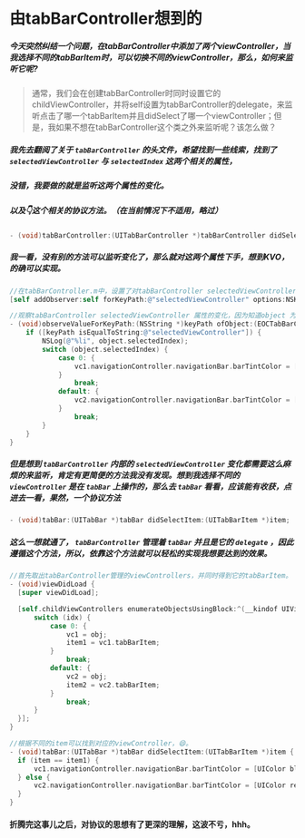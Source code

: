 # 由tabBarController想到的

##### 	今天突然纠结一个问题，在tabBarController中添加了两个viewController，当我选择不同的tabBarItem时，可以切换不同的viewController，那么，如何来监听它呢?

> 通常，我们会在创建tabBarController时同时设置它的childViewController，并将self设置为tabBarController的delegate，来监听点击了哪一个tabBarItem并且didSelect了哪一个viewController；但是，我如果不想在tabBarController这个类之外来监听呢？该怎么做？

##### 	我先去翻阅了关于 `tabBarController` 的头文件，希望找到一些线索，找到了 `selectedViewController` 与 `selectedIndex` 这两个相关的属性，

##### 	没错，我要做的就是监听这两个属性的变化。

##### 	以及👇这个相关的协议方法。（在当前情况下不适用，略过）

```objective-c
- (void)tabBarController:(UITabBarController *)tabBarController didSelectViewController:(UIViewController *)viewController;
```

##### 	我一看，没有别的方法可以监听变化了，那么就对这两个属性下手，想到KVO，的确可以实现。

```objective-c
//在tabBarController.m中，设置了对tabBarController selectedViewController 属性的观察者
[self addObserver:self forKeyPath:@"selectedViewController" options:NSKeyValueObservingOptionNew | NSKeyValueObservingOptionOld context:nil];

//观察tabBarController selectedViewController 属性的变化，因为知道object 为 self 也就是 EOCTabBarController，所以我把方法中的object 类型 直接改写为了 EOCTabBarController。
- (void)observeValueForKeyPath:(NSString *)keyPath ofObject:(EOCTabBarController *)object change:(NSDictionary<NSKeyValueChangeKey,id> *)change context:(void *)context {
    if ([keyPath isEqualToString:@"selectedViewController"]) {
        NSLog(@"%li", object.selectedIndex);
        switch (object.selectedIndex) {
            case 0: {
                vc1.navigationController.navigationBar.barTintColor = [UIColor blueColor];
            }
                break;
            default: {
                vc2.navigationController.navigationBar.barTintColor = [UIColor redColor];
            }
                break;
        }
    }
}
```

##### 	但是想到 `tabBarController` 内部的 `selectedViewController` 变化都需要这么麻烦的来监听，肯定有更简便的方法我没有发现。想到我选择不同的 `viewController` 是在 `tabBar` 上操作的，那么去 `tabBar` 看看，应该能有收获，点进去一看，果然，一个协议方法

 ```objective-c
- (void)tabBar:(UITabBar *)tabBar didSelectItem:(UITabBarItem *)item;
 ```

##### 	这么一想就通了， `tabBarController` 管理着 `tabBar` 并且是它的 `delegate` ，因此遵循这个方法，所以，依靠这个方法就可以轻松的实现我想要达到的效果。

 ```objective-c
//首先取出tabBarController管理的viewControllers，并同时得到它的tabBarItem。
- (void)viewDidLoad {
   [super viewDidLoad];

   [self.childViewControllers enumerateObjectsUsingBlock:^(__kindof UIViewController * _Nonnull obj, NSUInteger idx, BOOL * _Nonnull stop) {
       switch (idx) {
           case 0: {
               vc1 = obj;
               item1 = vc1.tabBarItem;
           }
               break;
           default: {
               vc2 = obj;
               item2 = vc2.tabBarItem;
           }
               break;
       }
   }];
}

//根据不同的item可以找到对应的viewController，😄。
- (void)tabBar:(UITabBar *)tabBar didSelectItem:(UITabBarItem *)item {
   if (item == item1) {
       vc1.navigationController.navigationBar.barTintColor = [UIColor blueColor];
   } else {
       vc2.navigationController.navigationBar.barTintColor = [UIColor redColor];
   }
}
 ```

#### 	折腾完这事儿之后，对协议的思想有了更深的理解，这波不亏，hhh。
